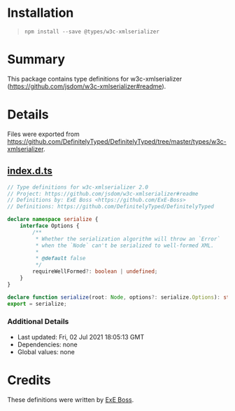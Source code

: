 # Installation
> `npm install --save @types/w3c-xmlserializer`

# Summary
This package contains type definitions for w3c-xmlserializer (https://github.com/jsdom/w3c-xmlserializer#readme).

# Details
Files were exported from https://github.com/DefinitelyTyped/DefinitelyTyped/tree/master/types/w3c-xmlserializer.
## [index.d.ts](https://github.com/DefinitelyTyped/DefinitelyTyped/tree/master/types/w3c-xmlserializer/index.d.ts)
````ts
// Type definitions for w3c-xmlserializer 2.0
// Project: https://github.com/jsdom/w3c-xmlserializer#readme
// Definitions by: ExE Boss <https://github.com/ExE-Boss>
// Definitions: https://github.com/DefinitelyTyped/DefinitelyTyped

declare namespace serialize {
    interface Options {
        /**
         * Whether the serialization algorithm will throw an `Error`
         * when the `Node` can't be serialized to well-formed XML.
         *
         * @default false
         */
        requireWellFormed?: boolean | undefined;
    }
}

declare function serialize(root: Node, options?: serialize.Options): string;
export = serialize;

````

### Additional Details
 * Last updated: Fri, 02 Jul 2021 18:05:13 GMT
 * Dependencies: none
 * Global values: none

# Credits
These definitions were written by [ExE Boss](https://github.com/ExE-Boss).
